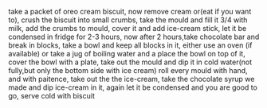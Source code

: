 take a packet of oreo cream biscuit,
now remove cream or(eat if you want to),
crush the biscuit into small crumbs,
take the mould and fill it 3/4 with milk,
add the crumbs to mould, cover it and add ice-cream stick,
let it be condensed in fridge for 2-3 hours,
now after 2 hours,take chocolate bar and break in blocks,
take a bowl and keep all blocks in it,
either use an oven (if available) or take a jug of boiling water and a place the bowl on top of it,
cover the bowl with a plate,
take out the mould and dip it in cold water(not fully,but only the bottom side with ice cream)
roll every mould with hand,
and with paitence, take out the the ice-cream,
take the chocolate syrup we made and dip ice-cream in it,
again let it be condensed and you are good to go,
serve cold with biscuit  